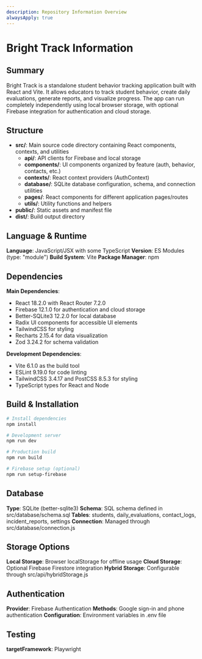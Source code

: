 ```yaml
---
description: Repository Information Overview
alwaysApply: true
---
```


# Bright Track Information

## Summary
Bright Track is a standalone student behavior tracking application built with React and Vite. It allows educators to track student behavior, create daily evaluations, generate reports, and visualize progress. The app can run completely independently using local browser storage, with optional Firebase integration for authentication and cloud storage.

## Structure
- **src/**: Main source code directory containing React components, contexts, and utilities
  - **api/**: API clients for Firebase and local storage
  - **components/**: UI components organized by feature (auth, behavior, contacts, etc.)
  - **contexts/**: React context providers (AuthContext)
  - **database/**: SQLite database configuration, schema, and connection utilities
  - **pages/**: React components for different application pages/routes
  - **utils/**: Utility functions and helpers
- **public/**: Static assets and manifest file
- **dist/**: Build output directory

## Language & Runtime
**Language**: JavaScript/JSX with some TypeScript
**Version**: ES Modules (type: "module")
**Build System**: Vite
**Package Manager**: npm

## Dependencies
**Main Dependencies**:
- React 18.2.0 with React Router 7.2.0
- Firebase 12.1.0 for authentication and cloud storage
- Better-SQLite3 12.2.0 for local database
- Radix UI components for accessible UI elements
- TailwindCSS for styling
- Recharts 2.15.4 for data visualization
- Zod 3.24.2 for schema validation

**Development Dependencies**:
- Vite 6.1.0 as the build tool
- ESLint 9.19.0 for code linting
- TailwindCSS 3.4.17 and PostCSS 8.5.3 for styling
- TypeScript types for React and Node

## Build & Installation
```bash
# Install dependencies
npm install

# Development server
npm run dev

# Production build
npm run build

# Firebase setup (optional)
npm run setup-firebase
```

## Database
**Type**: SQLite (better-sqlite3)
**Schema**: SQL schema defined in src/database/schema.sql
**Tables**: students, daily_evaluations, contact_logs, incident_reports, settings
**Connection**: Managed through src/database/connection.js

## Storage Options
**Local Storage**: Browser localStorage for offline usage
**Cloud Storage**: Optional Firebase Firestore integration
**Hybrid Storage**: Configurable through src/api/hybridStorage.js

## Authentication
**Provider**: Firebase Authentication
**Methods**: Google sign-in and phone authentication
**Configuration**: Environment variables in .env file

## Testing
**targetFramework**: Playwright